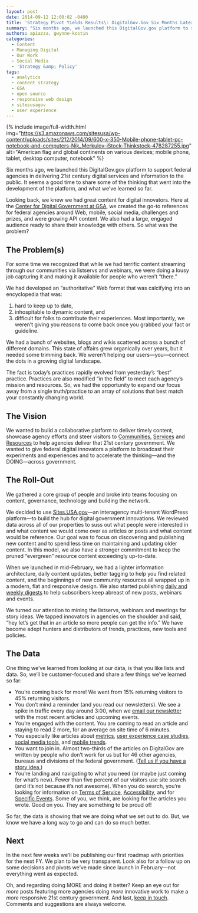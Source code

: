 ```yaml
---
layout: post
date: 2014-09-12 12:00:02 -0400
title: 'Strategy Pivot Yields Results\: DigitalGov.Gov Six Months Later'
summary: "Six months ago, we launched this DigitalGov.gov platform to support federal agencies in delivering 21st century digital services and information to the public. It seems a good time to share some of the thinking that went into the development of the platform, and what we've learned so far."
authors: apiazza, gwynne-kostin
categories:
  - Content
  - Managing Digital
  - Our Work
  - Social Media
  - 'Strategy &amp; Policy'
tags:
  - analytics
  - content strategy
  - GSA
  - open source
  - responsive web design
  - sitesusagov
  - user experience
---
```



{% include image/full-width.html img="https://s3.amazonaws.com/sitesusa/wp-content/uploads/sites/212/2014/09/600-x-350-Mobile-phone-tablet-pc-notebook-and-computers-Nik_Merkulov-iStock-Thinkstock-478287255.jpg" alt="American flag and global continents on various devices; mobile phone, tablet, desktop computer, notebook" %}

Six months ago, we launched this DigitalGov.gov platform to support federal agencies in delivering 21st century digital services and information to the public. It seems a good time to share some of the thinking that went into the development of the platform, and what we&#8217;ve learned so far.

Looking back, we knew we had great content for digital innovators. Here at the [Center for Digital Government at GSA](https://www.WHATEVER/about/ "About"), we created the go-to references for federal agencies around Web, mobile, social media, challenges and prizes, and were growing API content. We also had a large, engaged audience ready to share their knowledge with others. So what was the problem?

## The Problem(s)

For some time we recognized that while we had terrific content streaming through our communities via listservs and webinars, we were doing a lousy job capturing it and making it available for people who weren’t “there.”

We had developed an “authoritative” Web format that was calcifying into an encyclopedia that was:

  1. hard to keep up to date,
  2. inhospitable to dynamic content, and
  3. difficult for folks to contribute their experiences. Most importantly, we weren’t giving you reasons to come back once you grabbed your fact or guideline.

We had a bunch of websites, blogs and wikis scattered across a bunch of different domains. This state of affairs grew organically over years, but it needed some trimming back. We weren’t helping our users—you—connect the dots in a growing digital landscape.

The fact is today’s practices rapidly evolved from yesterday’s “best” practice. Practices are also modified “in the field” to meet each agency’s mission and resources. So, we had the opportunity to expand our focus away from a single truth/practice to an array of solutions that best match your constantly changing world.

## The Vision

We wanted to build a collaborative platform to deliver timely content, showcase agency efforts and steer visitors to [Communities](https://www.WHATEVER/communities/ "Communities"), [Services](https://www.WHATEVER/services/ "Services") and [Resources](https://www.WHATEVER/resources/ "Resources") to help agencies deliver that 21st century government. We wanted to give federal digital innovators a platform to broadcast their experiments and experiences and to accelerate the thinking—and the DOING—across government.

## The Roll-Out

We gathered a core group of people and broke into teams focusing on content, governance, technology and building the network.

We decided to use [Sites.USA.gov](https://www.WHATEVER/services/sites-usa-gov/ "Sites.USA.gov")—an interagency multi-tenant WordPress platform—to build the hub for digital government innovations. We reviewed data across all of our properties to suss out what people were interested in and what content we would come over as articles or posts and what content would be reference. Our goal was to focus on discovering and publishing new content and to spend less time on maintaining and updating older content. In this model, we also have a stronger commitment to keep the pruned “evergreen” resource content exceedingly up-to-date.

When we launched in mid-February, we had a lighter information architecture, daily content updates, better tagging to help you find related content, and the beginnings of new community resources all wrapped up in a modern, flat and responsive design. We also started publishing [daily and weekly digests](http://public.govdelivery.com/accounts/USHOWTO/subscriber/new) to help subscribers keep abreast of new posts, webinars and events.

We turned our attention to mining the listservs, webinars and meetings for story ideas. We tapped innovators in agencies on the shoulder and said, “hey let’s get that in an article so more people can get the info.” We have become adept hunters and distributors of trends, practices, new tools and policies.

## The Data

One thing we’ve learned from looking at our data, is that you like lists and data. So, we’ll be customer-focused and share a few things we’ve learned so far:

  * You’re coming back for more! We went from 15% returning visitors to 45% returning visitors.
  * You don’t mind a reminder (and you read our newsletters). We see a spike in traffic every day around 3:00, when we [email our newsletter](http://public.govdelivery.com/accounts/USHOWTO/subscriber/new) with the most recent articles and upcoming events.
  * You’re engaged with the content. You are coming to read an article and staying to read 2 more, for an average on site time of 6 minutes.
  * You especially like articles about [metrics](https://www.WHATEVER/category/metrics/), [user experience case studies](https://www.WHATEVER/tag/usability-case-study/), [social media tools](https://www.WHATEVER/tag/terms-of-service/), and [mobile trends](https://www.WHATEVER/tag/trends-on-tuesday/).
  * You want to join in. Almost two-thirds of the articles on DigitalGov are written by people who don’t work for us but for 46 other agencies, bureaus and divisions of the federal government. ([Tell us if you have a story idea.](https://www.WHATEVER/join-digitalgov/ "Join DigitalGov"))
  * You’re landing and navigating to what you need (or maybe just coming for what’s new). Fewer than five percent of our visitors use site search (and it’s not because it’s not awesome). When you do search, you’re looking for information on [Terms of Service](https://www.WHATEVER/resources/negotiated-terms-of-service-agreements/ "Negotiated Terms of Service Agreements"), [Accessibility](https://www.WHATEVER/category/ux/accessibility/), and for [Specific Events](https://www.WHATEVER/events/). Some of you, we think, are looking for the articles you wrote. Good on you. They are something to be proud of!

So far, the data is showing that we are doing what we set out to do. But, we know we have a long way to go and can do so much better.

## Next

In the next few weeks we’ll be publishing our first roadmap with priorities for the next FY. We plan to be very transparent. Look also for a follow up on some decisions and pivots we’ve made since launch in February—not everything went as expected.

Oh, and regarding doing MORE and doing it better? Keep an eye out for _more_ posts featuring more agencies doing _more_ innovative work to make a _more_ responsive 21st century government. And last, [keep in touch](https://www.WHATEVER/contact-us/ "Contact Us"). Comments and suggestions are always welcome.
